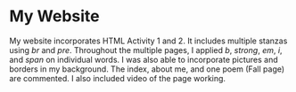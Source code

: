 # My Website
My website incorporates HTML Activity 1 and 2. It includes multiple stanzas using _br_ and _pre_. Throughout the multiple pages, I applied _b_, _strong_, _em_, _i_, and _span_ on individual words. I was also able to incorporate pictures and borders in my background. The index, about me, and one poem (Fall page) are commented. I also included video of the page working.
